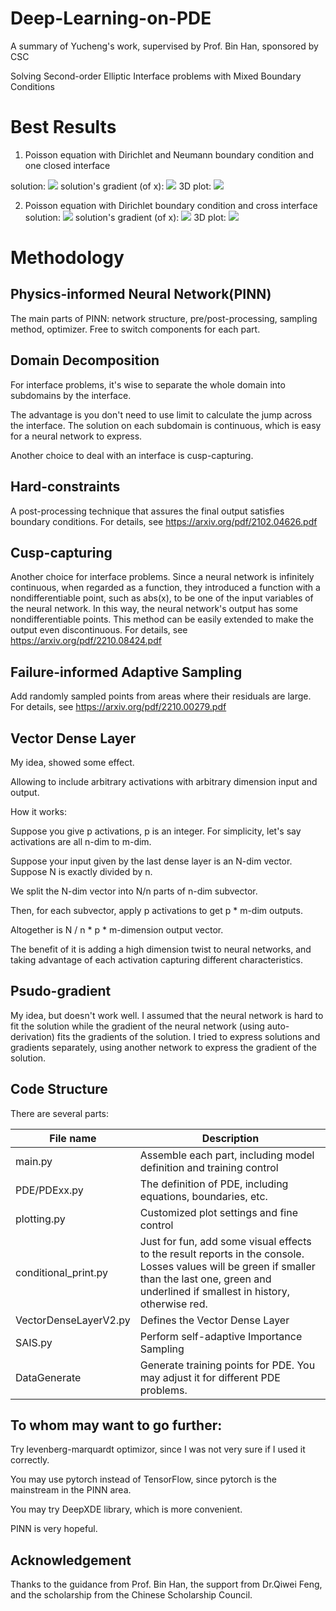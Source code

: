 # Deep-Learning-on-PDE
A summary of Yucheng's work, supervised by Prof. Bin Han, sponsored by CSC 

Solving Second-order Elliptic Interface problems with Mixed Boundary Conditions

# Best Results
1. Poisson equation with Dirichlet and Neumann boundary condition and one closed interface

solution:
![](https://github.com/1417573837/Deep-Learning-on-PDE/blob/main/Best%20Results/3_1%20VDL%20v5.5/U2D%20400.jpg)
solution's gradient (of x):
![](https://github.com/1417573837/Deep-Learning-on-PDE/blob/main/Best%20Results/3_1%20VDL%20v5.5/Ux2D%20400.jpg)
3D plot:
![](https://github.com/1417573837/Deep-Learning-on-PDE/blob/main/Best%20Results/3_1%20VDL%20v5.5/U3DPred200.jpg)

2. Poisson equation with Dirichlet boundary condition and cross interface
solution:
![](https://github.com/1417573837/Deep-Learning-on-PDE/blob/main/Best%20Results/CrossE5Simplified%20VDLV2%20SAIS%20v2.3/U2D%20200.jpg)
solution's gradient (of x):
![](https://github.com/1417573837/Deep-Learning-on-PDE/blob/main/Best%20Results/CrossE5Simplified%20VDLV2%20v3.4/Ux2D%200.jpg)
3D plot:
![](https://github.com/1417573837/Deep-Learning-on-PDE/blob/main/Best%20Results/CrossE5Simplified%20VDLV2%20v3.4/U3DPred0.jpg)


# Methodology
## Physics-informed Neural Network(PINN)
The main parts of PINN: network structure, pre/post-processing, sampling method, optimizer. Free to switch components for each part.

## Domain Decomposition
For interface problems, it's wise to separate the whole domain into subdomains by the interface. 

The advantage is you don't need to use limit to calculate the jump across the interface. The solution on each subdomain is continuous, which is easy for a neural network to express.

Another choice to deal with an interface is cusp-capturing.


## Hard-constraints
A post-processing technique that assures the final output satisfies boundary conditions.
For details, see https://arxiv.org/pdf/2102.04626.pdf

## Cusp-capturing
Another choice for interface problems. Since a neural network is infinitely continuous, when regarded as a function, they introduced a function with a nondifferentiable point, such as abs(x), to be one of the input variables of the neural network. In this way, the neural network's output has some nondifferentiable points. This method can be easily extended to make the output even discontinuous.
For details, see https://arxiv.org/pdf/2210.08424.pdf

## Failure-informed Adaptive Sampling
Add randomly sampled points from areas where their residuals are large.
For details, see https://arxiv.org/pdf/2210.00279.pdf

## Vector Dense Layer
My idea, showed some effect. 

Allowing to include arbitrary activations with arbitrary dimension input and output. 

How it works:

Suppose you give p activations, p is an integer. For simplicity, let's say activations are all n-dim to m-dim.

Suppose your input given by the last dense layer is an N-dim vector. Suppose N is exactly divided by n.

We split the N-dim vector into N/n parts of n-dim subvector.

Then, for each subvector, apply p activations to get p * m-dim outputs.

Altogether is N / n * p * m-dimension output vector.

The benefit of it is adding a high dimension twist to neural networks, and taking advantage of each activation capturing different characteristics.

## Psudo-gradient
My idea, but doesn't work well. I assumed that the neural network is hard to fit the solution while the gradient of the neural network (using auto-derivation) fits the gradients of the solution. I tried to express solutions and gradients separately, using another network to express the gradient of the solution.

## Code Structure
There are several parts:



|File name | Description|
|---|---|
|main.py | Assemble each part, including model definition and training control|
|PDE/PDExx.py| The definition of PDE, including equations, boundaries, etc.|
|plotting.py| Customized plot settings and fine control|
|conditional_print.py| Just for fun, add some visual effects to the result reports in the console. Losses values will be green if smaller than the last one, green and underlined if smallest in history, otherwise red.|
|VectorDenseLayerV2.py| Defines the Vector Dense Layer|
|SAIS.py|Perform self-adaptive Importance Sampling|
|DataGenerate| Generate training points for PDE. You may adjust it for different PDE problems.|

## To whom may want to go further:
Try levenberg-marquardt optimizor, since I was not very sure if I used it correctly.

You may use pytorch instead of TensorFlow, since pytorch is the mainstream in the PINN area.

You may try DeepXDE library, which is more convenient.

PINN is very hopeful.

## Acknowledgement
Thanks to the guidance from Prof. Bin Han, the support from Dr.Qiwei Feng, and the scholarship from the Chinese Scholarship Council.


